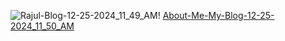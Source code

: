 ![Rajul-Blog-12-25-2024_11_49_AM](https://github.com/user-attachments/assets/2a42731a-278a-4caf-820e-5bd88b6279b6)!
[About-Me-My-Blog-12-25-2024_11_50_AM](https://github.com/user-attachments/assets/759a62a6-02f7-4e77-80ca-fc3a357fd96e)

